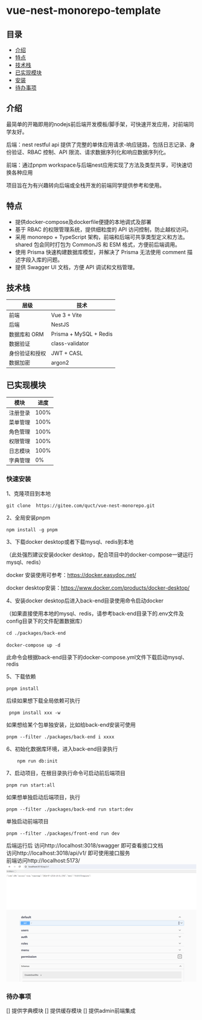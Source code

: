 # vue-nest-monorepo-template

## 目录

- [介绍](#介绍)
- [特点](#特点)
- [技术栈](#技术栈)
- [已实现模块](#已实现模块)
- [安装](#安装)
- [待办事项](#待办事项)

## 介绍

最简单的开箱即用的nodejs前后端开发模板/脚手架，可快速开发应用，对前端同学友好。

后端：nest restful api 提供了完整的单体应用请求-响应链路，包括日志记录、身份验证、RBAC 控制、API 限流、请求数据序列化和响应数据序列化。

前端：通过pnpm workspace与后端nest应用实现了方法及类型共享，可快速切换各种应用

项目旨在为有兴趣转向后端或全栈开发的前端同学提供参考和使用。

## 特点

- 提供docker-compose及dockerfile便捷的本地调式及部署
- 基于 RBAC 的权限管理系统，提供细粒度的 API 访问控制，防止越权访问。
- 采用 monorepo + TypeScript 架构，前端和后端可共享类型定义和方法。shared 包会同时打包为 CommonJS 和 ESM 格式，方便前后端调用。
- 使用 Prisma 快速构建数据库模型，并解决了 Prisma 无法使用 comment 描述字段入库的问题。
- 提供 Swagger UI 文档，方便 API 调试和文档管理。

## 技术栈

| 层级           | 技术                   |
| -------------- | ---------------------- |
| 前端           | Vue 3 + Vite           |
| 后端           | NestJS                 |
| 数据库和 ORM   | Prisma + MySQL + Redis |
| 数据验证       | class-validator        |
| 身份验证和授权 | JWT + CASL             |
| 数据加密       | argon2                 |

## 已实现模块

| 模块     | 进度 |
| -------- | ---- |
| 注册登录 | 100% |
| 菜单管理 | 100% |
| 角色管理 | 100% |
| 权限管理 | 100% |
| 日志模块 | 100% |
| 字典管理 | 0%   |

### 快速安装

1、克隆项目到本地

```
git clone  https://gitee.com/quct/vue-nest-monorepo.git
```

2、全局安装pnpm

```
npm install -g pnpm
```

3、下载docker desktop或者下载mysql、redis到本地<br/>

（此处强烈建议安装docker desktop，配合项目中的docker-compose一键运行mysql、redis）<br/>

docker 安装使用可参考：https://docker.easydoc.net/<br/>

docker desktop安装：https://www.docker.com/products/docker-desktop/<br/>

4、安装docker desktop后进入back-end目录使用命令启动docker

（如果直接使用本地的mysql、redis，请参考back-end目录下的.env文件及config目录下的文件配置数据库）<br/>

```
cd ./packages/back-end

docker-compose up -d
```

此命令会根据back-end目录下的docker-compose.yml文件下载启动mysql、redis

5、下载依赖

```
pnpm install
```

后续如果想下载全局依赖可执行

```
 pnpm install xxx -w
```

如果想给某个包单独安装，比如给back-end安装可使用

```
pnpm --filter ./packages/back-end i xxxx
```

6、初始化数据库环境，进入back-end目录执行

```
    npm run db:init
```

7、启动项目，在根目录执行命令可启动前后端项目

```
pnpm run start:all
```

如果想单独启动后端项目，执行

```
pnpm --filter ./packages/back-end run start:dev
```

单独启动前端项目

```
pnpm --filter ./packages/front-end run dev
```

后端运行后
访问http://localhost:3018/swagger 即可查看接口文档<br/>
访问http://localhost:3018/api/v1/ 即可使用接口服务<br/>
前端访问http://localhost:5173/
![alt text](image.png)
![alt text](image-1.png)

### 待办事项

[] 提供字典模块
[] 提供缓存模块
[] 提供admin前端集成
